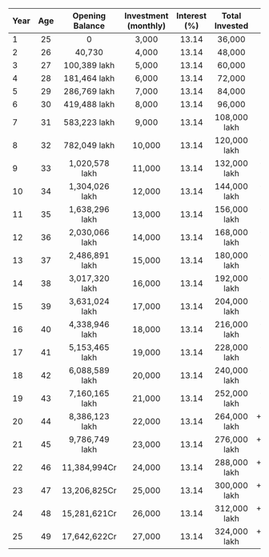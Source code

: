 | Year | Age | Opening Balance |  Investment (monthly) | Interest (%) | Total Invested | Interest Earned |  Closing Balance  | Yearly Increment |
| ------------ |:-------------:|:-------------:|:-------------:|:-------------:|:-------------:|:-------------:|:-------------:|:-------------:|
 | 1 | 25 | 0 | 3,000 | 13.14 | 36,000 | +4,730 | 40,730 | 1000 | 
 | 2 | 26 | 40,730 | 4,000 | 13.14 | 48,000 | +11,659 | 100,389 lakh | 1000 | 
 | 3 | 27 | 100,389 lakh | 5,000 | 13.14 | 60,000 | +21,075 | 181,464 lakh | 1000 | 
 | 4 | 28 | 181,464 lakh | 6,000 | 13.14 | 72,000 | +33,305 | 286,769 lakh | 1000 | 
 | 5 | 29 | 286,769 lakh | 7,000 | 13.14 | 84,000 | +48,719 | 419,488 lakh | 1000 | 
 | 6 | 30 | 419,488 lakh | 8,000 | 13.14 | 96,000 | +67,735 | 583,223 lakh | 1000 | 
 | 7 | 31 | 583,223 lakh | 9,000 | 13.14 | 108,000 lakh | +90,826 | 782,049 lakh | 1000 | 
 | 8 | 32 | 782,049 lakh | 10,000 | 13.14 | 120,000 lakh | +118,529 lakh | 1,020,578 lakh | 1000 | 
 | 9 | 33 | 1,020,578 lakh | 11,000 | 13.14 | 132,000 lakh | +151,448 lakh | 1,304,026 lakh | 1000 | 
 | 10 | 34 | 1,304,026 lakh | 12,000 | 13.14 | 144,000 lakh | +190,270 lakh | 1,638,296 lakh | 1000 | 
 | 11 | 35 | 1,638,296 lakh | 13,000 | 13.14 | 156,000 lakh | +235,770 lakh | 2,030,066 lakh | 1000 | 
 | 12 | 36 | 2,030,066 lakh | 14,000 | 13.14 | 168,000 lakh | +288,825 lakh | 2,486,891 lakh | 1000 | 
 | 13 | 37 | 2,486,891 lakh | 15,000 | 13.14 | 180,000 lakh | +350,429 lakh | 3,017,320 lakh | 1000 | 
 | 14 | 38 | 3,017,320 lakh | 16,000 | 13.14 | 192,000 lakh | +421,704 lakh | 3,631,024 lakh | 1000 | 
 | 15 | 39 | 3,631,024 lakh | 17,000 | 13.14 | 204,000 lakh | +503,922 lakh | 4,338,946 lakh | 1000 | 
 | 16 | 40 | 4,338,946 lakh | 18,000 | 13.14 | 216,000 lakh | +598,519 lakh | 5,153,465 lakh | 1000 | 
 | 17 | 41 | 5,153,465 lakh | 19,000 | 13.14 | 228,000 lakh | +707,124 lakh | 6,088,589 lakh | 1000 | 
 | 18 | 42 | 6,088,589 lakh | 20,000 | 13.14 | 240,000 lakh | +831,576 lakh | 7,160,165 lakh | 1000 | 
 | 19 | 43 | 7,160,165 lakh | 21,000 | 13.14 | 252,000 lakh | +973,958 lakh | 8,386,123 lakh | 1000 | 
 | 20 | 44 | 8,386,123 lakh | 22,000 | 13.14 | 264,000 lakh | +1,136,626 lakh | 9,786,749 lakh | 1000 | 
 | 21 | 45 | 9,786,749 lakh | 23,000 | 13.14 | 276,000 lakh | +1,322,245 lakh | 11,384,994Cr | 1000 | 
 | 22 | 46 | 11,384,994Cr | 24,000 | 13.14 | 288,000 lakh | +1,533,831 lakh | 13,206,825Cr | 1000 | 
 | 23 | 47 | 13,206,825Cr | 25,000 | 13.14 | 300,000 lakh | +1,774,796 lakh | 15,281,621Cr | 1000 | 
 | 24 | 48 | 15,281,621Cr | 26,000 | 13.14 | 312,000 lakh | +2,049,001 lakh | 17,642,622Cr | 1000 | 
 | 25 | 49 | 17,642,622Cr | 27,000 | 13.14 | 324,000 lakh | +2,360,814 lakh | 20,327,436Cr | 1000 |